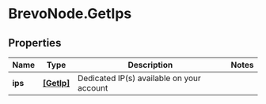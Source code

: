 # BrevoNode.GetIps

## Properties
Name | Type | Description | Notes
------------ | ------------- | ------------- | -------------
**ips** | [**[GetIp]**](GetIp.md) | Dedicated IP(s) available on your account | 


